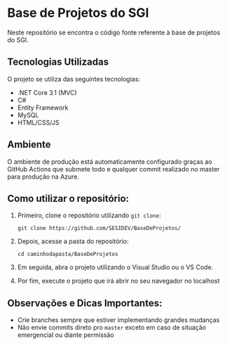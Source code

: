 # Base de Projetos do SGI

Neste repositório se encontra o código fonte referente à base de projetos do SGI.

## Tecnologias Utilizadas

O projeto se utiliza das seguintes tecnologias:

- .NET Core 3.1 (MVC) 
- C#
- Entity Framework
- MySQL
- HTML/CSS/JS

## Ambiente

O ambiente de produção está automaticamente configurado graças ao GitHub Actions que submete todo e qualquer commit realizado no master para produção na Azure.

## Como utilizar o repositório:

1. Primeiro, clone o repositório utilizando `git clone`:

    `git clone https://github.com/SESIDEV/BaseDeProjetos/`

2. Depois, acesse a pasta do repositório:

    `cd caminhodapasta/BaseDeProjetos`

3. Em seguida, abra o projeto utilizando o Visual Studio ou o VS Code.
4. Por fim, execute o projeto que irá abrir no seu navegador no localhost

## Observações e Dicas Importantes:

- Crie branches sempre que estiver implementando grandes mudanças
- Não envie commits direto pro `master` exceto em caso de situação emergencial ou diante permissão